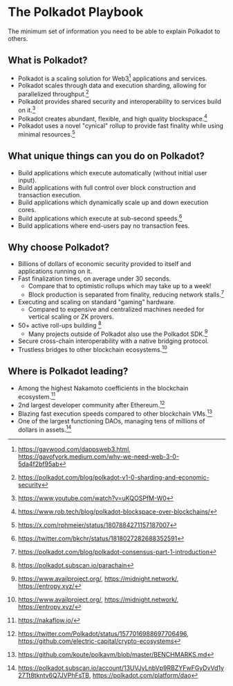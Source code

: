 # The Polkadot Playbook

The minimum set of information you need to be able to explain Polkadot to others.

## What is Polkadot?

- Polkadot is a scaling solution for Web3[^1] applications and services.
- Polkadot scales through data and execution sharding, allowing for parallelized throughput.[^2]
- Polkadot provides shared security and interoperability to services build on it.[^3]
- Polkadot creates abundant, flexible, and high quality blockspace.[^4]
- Polkadot uses a novel "cynical" rollup to provide fast finality while using minimal resources.[^5]

## What unique things can you do on Polkadot?

- Build applications which execute automatically (without initial user input).
- Build applications with full control over block construction and transaction execution.
- Build applications which dynamically scale up and down execution cores.
- Build applications which execute at sub-second speeds.[^21]
- Build applications where end-users pay no transaction fees.

## Why choose Polkadot?

- Billions of dollars of economic security provided to itself and applications running on it.
- Fast finalization times, on average under 30 seconds.
	- Compare that to optimistic rollups which may take up to a week!
	- Block production is separated from finality, reducing network stalls.[^31]
- Executing and scaling on standard "gaming" hardware.
	- Compared to expensive and centralized machines needed for vertical scaling or ZK provers.
- 50+ active roll-ups building [^32]
	- Many projects outside of Polkadot also use the Polkadot SDK.[^33]
- Secure cross-chain interoperability with a native bridging protocol.
- Trustless bridges to other blockchain ecosystems.[^33]

## Where is Polkadot leading?

- Among the highest Nakamoto coefficients in the blockchain ecosystem.[^41]
- 2nd largest developer community after Ethereum.[^42]
- Blazing fast execution speeds compared to other blockchain VMs.[^43]
- One of the largest functioning DAOs, managing tens of millions of dollars in assets.[^44]

[^1]: https://gavwood.com/dappsweb3.html, https://gavofyork.medium.com/why-we-need-web-3-0-5da4f2bf95ab
[^2]: https://polkadot.com/blog/polkadot-v1-0-sharding-and-economic-security
[^3]: https://www.youtube.com/watch?v=uKQOSPfM-W0
[^4]: https://www.rob.tech/blog/polkadot-blockspace-over-blockchains/
[^5]: https://x.com/rphmeier/status/1807884271157187007

[^21]: https://twitter.com/bkchr/status/1818027282688352591

[^31]: https://polkadot.com/blog/polkadot-consensus-part-1-introduction
[^32]: https://polkadot.subscan.io/parachain
[^33]: https://www.availproject.org/, https://midnight.network/, https://entropy.xyz/
[^34]: https://polkadot.com/blog/the-landscape-of-trustless-bridges-on-polkadot

[^41]: https://nakaflow.io/
[^42]: https://twitter.com/Polkadot/status/1577016988697706496, https://github.com/electric-capital/crypto-ecosystems
[^43]: https://github.com/koute/polkavm/blob/master/BENCHMARKS.md
[^44]: https://polkadot.subscan.io/account/13UVJyLnbVp9RBZYFwFGyDvVd1y27Tt8tkntv6Q7JVPhFsTB, https://polkadot.com/platform/dao
